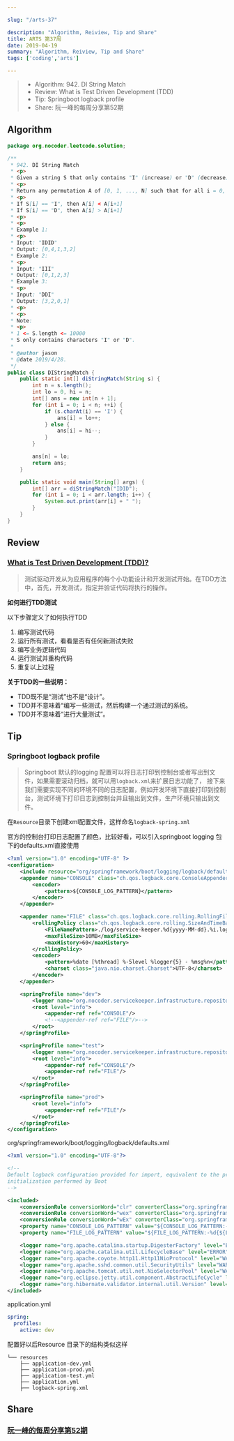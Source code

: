 ```yaml
---

slug: "/arts-37"

description: "Algorithm, Reiview, Tip and Share"
title: ARTS 第37周
date: 2019-04-19
summary: "Algorithm, Reiview, Tip and Share"
tags: ['coding','arts']

---
```


> - Algorithm: 942. DI String Match
> - Review: What is Test Driven Development (TDD)
> - Tip: Springboot logback profile
> - Share: 阮一峰的每周分享第52期

## Algorithm

```java
package org.nocoder.leetcode.solution;

/**
 * 942. DI String Match
 * <p>
 * Given a string S that only contains "I" (increase) or "D" (decrease), let N = S.length.
 * <p>
 * Return any permutation A of [0, 1, ..., N] such that for all i = 0, ..., N-1:
 * <p>
 * If S[i] == "I", then A[i] < A[i+1]
 * If S[i] == "D", then A[i] > A[i+1]
 * <p>
 * <p>
 * Example 1:
 * <p>
 * Input: "IDID"
 * Output: [0,4,1,3,2]
 * Example 2:
 * <p>
 * Input: "III"
 * Output: [0,1,2,3]
 * Example 3:
 * <p>
 * Input: "DDI"
 * Output: [3,2,0,1]
 * <p>
 * <p>
 * Note:
 * <p>
 * 1 <= S.length <= 10000
 * S only contains characters "I" or "D".
 *
 * @author jason
 * @date 2019/4/28.
 */
public class DIStringMatch {
    public static int[] diStringMatch(String s) {
        int n = s.length();
        int lo = 0, hi = n;
        int[] ans = new int[n + 1];
        for (int i = 0; i < n; ++i) {
            if (s.charAt(i) == 'I') {
                ans[i] = lo++;
            } else {
                ans[i] = hi--;
            }
        }

        ans[n] = lo;
        return ans;
    }

    public static void main(String[] args) {
        int[] arr = diStringMatch("IDID");
        for (int i = 0; i < arr.length; i++) {
            System.out.print(arr[i] + " ");
        }
    }
}

```


## Review

### [What is Test Driven Development (TDD)?](https://www.guru99.com/test-driven-development.html)

> 测试驱动开发从为应用程序的每个小功能设计和开发测试开始。在TDD方法中，首先，开发测试，指定并验证代码将执行的操作。

**如何进行TDD测试**

以下步骤定义了如何执行TDD

1. 编写测试代码
2. 运行所有测试，看看是否有任何新测试失败
3. 编写业务逻辑代码
4. 运行测试并重构代码
5. 重复以上过程

**关于TDD的一些说明：**

- TDD既不是“测试”也不是“设计”。
- TDD并不意味着“编写一些测试，然后构建一个通过测试的系统。
- TDD并不意味着“进行大量测试”。

## Tip

### Springboot logback profile

> Springboot 默认的logging 配置可以将日志打印到控制台或者写出到文件，如果需要滚动归档，就可以用`logback.xml`来扩展日志功能了，
> 接下来我们需要实现不同的环境不同的日志配置，例如开发环境下直接打印到控制台，测试环境下打印日志到控制台并且输出到文件，生产环境只输出到文件。

在`Resource`目录下创建xml配置文件，这样命名`logback-spring.xml`

官方的控制台打印日志配置了颜色，比较好看，可以引入springboot logging 包下的defaults.xml直接使用

```xml
<?xml version="1.0" encoding="UTF-8" ?>
<configuration>
    <include resource="org/springframework/boot/logging/logback/defaults.xml"/>
    <appender name="CONSOLE" class="ch.qos.logback.core.ConsoleAppender">
        <encoder>
            <pattern>${CONSOLE_LOG_PATTERN}</pattern>
        </encoder>
    </appender>

    <appender name="FILE" class="ch.qos.logback.core.rolling.RollingFileAppender">
        <rollingPolicy class="ch.qos.logback.core.rolling.SizeAndTimeBasedRollingPolicy">
            <FileNamePattern>./log/service-keeper.%d{yyyy-MM-dd}.%i.log</FileNamePattern>
            <maxFileSize>10MB</maxFileSize>
            <maxHistory>60</maxHistory>
        </rollingPolicy>
        <encoder>
            <pattern>%date [%thread] %-5level %logger{5} - %msg%n</pattern>
            <charset class="java.nio.charset.Charset">UTF-8</charset>
        </encoder>
    </appender>

    <springProfile name="dev">
        <logger name="org.nocoder.servicekeeper.infrastructure.repository" level="DEBUG"/>
        <root level="info">
            <appender-ref ref="CONSOLE"/>
            <!--<appender-ref ref="FILE"/>-->
        </root>
    </springProfile>

    <springProfile name="test">
        <logger name="org.nocoder.servicekeeper.infrastructure.repository" level="DEBUG"/>
        <root level="info">
            <appender-ref ref="CONSOLE"/>
            <appender-ref ref="FILE"/>
        </root>
    </springProfile>

    <springProfile name="prod">
        <root level="info">
            <appender-ref ref="FILE"/>
        </root>
    </springProfile>
</configuration>
```

org/springframework/boot/logging/logback/defaults.xml

```xml
<?xml version="1.0" encoding="UTF-8"?>

<!--
Default logback configuration provided for import, equivalent to the programmatic
initialization performed by Boot
-->

<included>
    <conversionRule conversionWord="clr" converterClass="org.springframework.boot.logging.logback.ColorConverter" />
    <conversionRule conversionWord="wex" converterClass="org.springframework.boot.logging.logback.WhitespaceThrowableProxyConverter" />
    <conversionRule conversionWord="wEx" converterClass="org.springframework.boot.logging.logback.ExtendedWhitespaceThrowableProxyConverter" />
    <property name="CONSOLE_LOG_PATTERN" value="${CONSOLE_LOG_PATTERN:-%clr(%d{${LOG_DATEFORMAT_PATTERN:-yyyy-MM-dd HH:mm:ss.SSS}}){faint} %clr(${LOG_LEVEL_PATTERN:-%5p}) %clr(${PID:- }){magenta} %clr(---){faint} %clr([%15.15t]){faint} %clr(%-40.40logger{39}){cyan} %clr(:){faint} %m%n${LOG_EXCEPTION_CONVERSION_WORD:-%wEx}}"/>
    <property name="FILE_LOG_PATTERN" value="${FILE_LOG_PATTERN:-%d{${LOG_DATEFORMAT_PATTERN:-yyyy-MM-dd HH:mm:ss.SSS}} ${LOG_LEVEL_PATTERN:-%5p} ${PID:- } --- [%t] %-40.40logger{39} : %m%n${LOG_EXCEPTION_CONVERSION_WORD:-%wEx}}"/>

    <logger name="org.apache.catalina.startup.DigesterFactory" level="ERROR"/>
    <logger name="org.apache.catalina.util.LifecycleBase" level="ERROR"/>
    <logger name="org.apache.coyote.http11.Http11NioProtocol" level="WARN"/>
    <logger name="org.apache.sshd.common.util.SecurityUtils" level="WARN"/>
    <logger name="org.apache.tomcat.util.net.NioSelectorPool" level="WARN"/>
    <logger name="org.eclipse.jetty.util.component.AbstractLifeCycle" level="ERROR"/>
    <logger name="org.hibernate.validator.internal.util.Version" level="WARN"/>
</included>
```

application.yml

```yml
spring:
  profiles:
    active: dev
```

配置好以后Resource 目录下的结构类似这样

```
└── resources
    ├── application-dev.yml
    ├── application-prod.yml
    ├── application-test.yml
    ├── application.yml
    ├── logback-spring.xml
```

## Share

### [阮一峰的每周分享第52期](http://www.ruanyifeng.com/blog/2019/04/weekly-issue-52.html)

